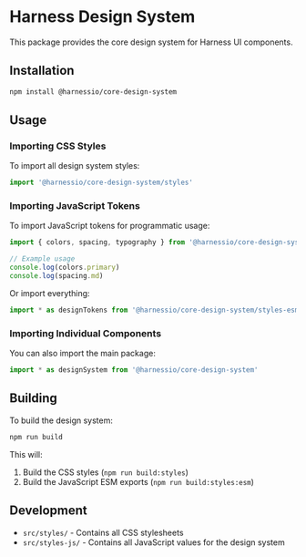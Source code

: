# Harness Design System

This package provides the core design system for Harness UI components.

## Installation

```bash
npm install @harnessio/core-design-system
```

## Usage

### Importing CSS Styles

To import all design system styles:

```js
import '@harnessio/core-design-system/styles'
```

### Importing JavaScript Tokens

To import JavaScript tokens for programmatic usage:

```js
import { colors, spacing, typography } from '@harnessio/core-design-system/styles-esm'

// Example usage
console.log(colors.primary)
console.log(spacing.md)
```

Or import everything:

```js
import * as designTokens from '@harnessio/core-design-system/styles-esm'
```

### Importing Individual Components

You can also import the main package:

```js
import * as designSystem from '@harnessio/core-design-system'
```

## Building

To build the design system:

```bash
npm run build
```

This will:

1. Build the CSS styles (`npm run build:styles`)
2. Build the JavaScript ESM exports (`npm run build:styles:esm`)

## Development

- `src/styles/` - Contains all CSS stylesheets
- `src/styles-js/` - Contains all JavaScript values for the design system
